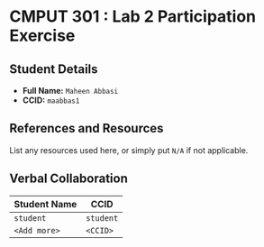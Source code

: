 # CMPUT 301 : Lab 2 Participation Exercise

## Student Details

- **Full Name:** `Maheen Abbasi`
- **CCID:** `maabbas1`

## References and Resources

List any resources used here, or simply put `N/A` if not applicable.

## Verbal Collaboration

| Student Name | CCID      |
| ------------ | --------- |
| `student`    | `student` |
| `<Add more>` | `<CCID>`  |
